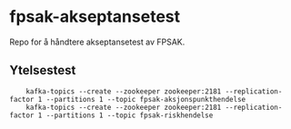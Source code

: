 # fpsak-akseptansetest
Repo for å håndtere akseptansetest av FPSAK.



## Ytelsestest

        kafka-topics --create --zookeeper zookeeper:2181 --replication-factor 1 --partitions 1 --topic fpsak-aksjonspunkthendelse
        kafka-topics --create --zookeeper zookeeper:2181 --replication-factor 1 --partitions 1 --topic fpsak-riskhendelse
